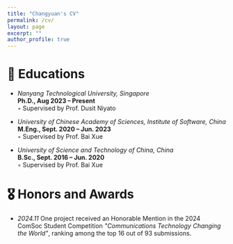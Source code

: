 ```yaml
---
title: "Changyuan's CV"
permalink: /cv/
layout: page
excerpt: ""
author_profile: true
---
```


<div id="travel-map" style="height: 0; width: 100%; margin: 20px 0; position: relative; z-index: 1; display: none;"></div>

<div class="paper-box" style="margin-bottom: 1.2em; width: 100%; max-width: 90vw; margin-left: auto; margin-right: auto;">
  <div class="paper-box-text" style="font-size: 0.95em; line-height: 1.5; width: 100%;">
  </div>
</div>


# 📖 Educations
- *Nanyang Technological University, Singapore*  
**Ph.D., Aug 2023 – Present**  
◦ Supervised by Prof. Dusit Niyato

- *University of Chinese Academy of Sciences, Institute of Software, China* <br/>
**M.Eng., Sept. 2020 – Jun. 2023**  
◦ Supervised by Prof. Bai Xue

- *University of Science and Technology of China, China* <br/>
**B.Sc., Sept. 2016 – Jun. 2020**  
◦ Supervised by Prof. Bai Xue

  

# 🎖 Honors and Awards
- *2024.11* One project received an Honorable Mention in the 2024 ComSoc Student Competition *"Communications Technology Changing the World"*, ranking among the top 16 out of 93 submissions.


